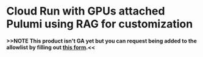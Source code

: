 # Cloud Run with GPUs attached Pulumi using RAG for customization

**>>NOTE This product isn't GA yet but you can request being added to the allowlist by filling out [this form](g.co/cloudrun/GPU).<<**